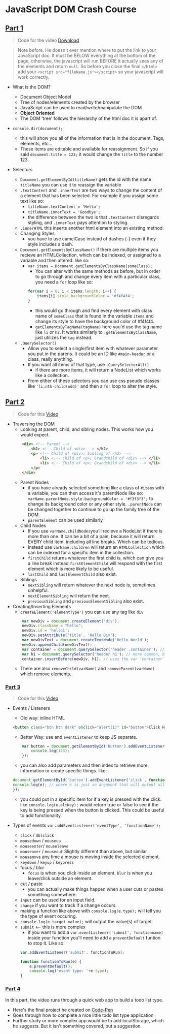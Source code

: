 # JavaScript DOM Crash Course

## [Part 1](https://www.youtube.com/watch?v=0ik6X4DJKCc&list=PLillGF-RfqbYE6Ik_EuXA2iZFcE082B3s)

> Code for the video [Download](https://www.youtube.com/redirect?q=http%3A%2F%2Fwww.traversymedia.com%2Fdownloads%2Fdomcrashcourse1.zip&redir_token=C1hY8c7caGA0J903SClpt5YZstR8MTU0MzM2ODAwNEAxNTQzMjgxNjA0&event=video_description&v=0ik6X4DJKCc)

> Note before. He doesn't ever mention where to put the link to your JavaScript doc. It must be BELOW everything at the bottom of the page, otherwise, the javascript will run BEFORE it actually sees any of the elements and return ```null```. So before you close the final ```</html>``` add your ```<script src="fileName.js"></script>``` so your javascript will work correctly.

- What is the DOM?
    - Document Object Model
    - Tree of nodes/elements created by the browser
    - JavaScript can be used to read/write/manipulate the DOM
    - **Object Oriented**
    - The DOM 'tree' follows the hierarchy of the html doc it is apart of.

- ```console.dir(document);```
    - this will show you all of the information that is in the document. Tags, elements, etc...
    - These items are editable and available for reassignment. So if you said ```document.title = 123;``` it would change the ```title``` to the number 123.
    
- Selectors
    - ```Document.getElementById(titleName)``` gets the id with the name ```titleName``` you can use it to reassign the variable
    - ```.textContent``` and ```.innerText``` are two ways to change the content of a element that has been selected. For example if you assign some text like so:
        - ```titleName.textContent = 'Hello';```  
        - ```titleName.innerText = 'Goodbye';```
        - the difference between the two is that ```.textContent``` disregards styling, and ```.innerText``` pays attention to styling.
    - ```.innerHTML``` this inserts another html element into an existing method.
    - Changing Styles
        - you have to use camelCase instead of dashes (-) even if they style includes a dash.
    - ```Document.getElementsByClassName()``` if there are multiple items you recieve an HTMLCollection, which can be indexed, or assigned to a variable and then altered. like so:
        - ```var items = Document.getElementsByClassName(someClass);```
            - You can alter with the same methods as before, but in order to go through and change every item with a particular class, you need a ```for``` loop like so:
            ``` js
            for(var i = 0; i < items.length; i++) {
                items[i].style.backgroundColor = '#f4f4f4';
            }
            ```
            - this would go through and find every element with class name of ```someClass``` that is found in the variable ```items``` and change its style to have the background color of #f4f4f4.
            - ```getElementsByTagName(tagName)``` here you'd use the tag name like ```li``` or ```h2```. It works similarly to ```.getElementsByClassName```, just utilizes the ```tag``` instead.
    - ```.QuerySelector()```
        - Allow you to select a single/first item with whatever parameter you put in the parens. It could be an ID like ```#main-header``` or a class, really anything.
        - If you want all items of that type, use ```.QuerySelectorAll()```
            - if there are more items, it will return a NodeList which works like a collection.
        - From either of these selectors you can use css pseudo classes like ```'li:nth-child(odd)'``` and then a ```for``` loop to alter the style. 

## [Part 2](https://www.youtube.com/watch?v=mPd2aJXCZ2g&index=2&list=PLillGF-RfqbYE6Ik_EuXA2iZFcE082B3s)

> Code for this [Video](https://www.youtube.com/redirect?event=video_description&v=mPd2aJXCZ2g&q=http%3A%2F%2Fwww.traversymedia.com%2Fdownloads%2Fdomcrashcourse2.zip&redir_token=5GMUfgEhgBpl1c7DnK4435FiN6h8MTU0MzQyMDg0NUAxNTQzMzM0NDQ1)

- Traversing the DOM
    - Looking at parent, child, and sibling nodes. This works how you would expect.
    ``` html
        <div> <!-- Parent -->
            <h2> <!-- Child of <div> --> </h2>
            <p> <!-- Child of <div>; Sibling of <h2> -->
                <li> <!-- Child of <p>; Grandchild of <div> --> </li>
                <li> <!-- Child of <p>; Grandchild of <div> --> </li>
            </p>
        </div>
    ```
    - Parent Nodes
        - if you have already selected something like a class of ```#items``` with a variable, you can then access it's parentNode like so: ```varName.parentNode.style.backgroundColor = '#f3f3f3';``` to change its background color or any other style. ```.parentNode``` can be changed together to continue to go up the family tree of the DOM.
        - ```parentElement``` can be used similarly
    - Child Nodes
        - If you use ```varName.childNodes```you'll recieve a NodeList if there is more than one. It can be a bit of a pain, because it will return EVERY child item, including all line breaks. Which can be tedious. 
        - Instead use ```varName.children``` will return an ```HTMLCollection``` which can be indexed for a specific item in the collection. 
        - ```firstChild``` returns whatever the first child is, which can give you a line break instead ```firstElementChild``` will respond with the first element which is more likely to be useful.
        - ```lastChild``` and ```lastElementChild``` also exist.
    - Siblings
        - ```nextSibling``` will return whatever the next node is, sometimes unhelpful. 
        - ```nextElementSibling``` will return the next. 
        - ```previousSibling``` and ```previousElementSibling``` also exist.
- Creating/Inserting Elements
    - ```createElement('elementType')``` you can use any tag like ```div```
    ``` js
        var newDiv = document.createElement('div');
        newDiv.className = "hello";
        newDiv.id = 'hello1';
        newDiv.setAttribute('title', 'Hello Div');
        var newDivText = document.createTextNode('Hello World');
        newDiv.appendChild(newDivText);
        var container = document.querySelector('header .container'); // these are just classes in the example html
        var h1 = document.querySelector('header h1'); // more common, but these exist in the html doc in the example
        container.insertBefore(newDiv, h1); // uses the var 'container' and the method 'insertBefore()' which takes 2 params to insert the new div, with the var h1.
    ```
    - There are also ```removeChild(varName)``` and ```removeParent(varName)``` which remove elements.
### [Part 3](https://www.youtube.com/watch?v=wK2cBMcDTss&list=PLillGF-RfqbYE6Ik_EuXA2iZFcE082B3s&index=3)
> Code for this [Video](https://www.youtube.com/redirect?redir_token=WWyqJgFlo5eAajTvh8FewRCzao98MTU0MzQyMjg2N0AxNTQzMzM2NDY3&q=http%3A%2F%2Fwww.traversymedia.com%2Fdownloads%2Fdomcrashcourse3.zip&event=video_description&v=wK2cBMcDTss)

- Events / Listeners
    - Old way: inline HTML
    ``` html
    <button class="btn btn dark" onclick="alert(1)" id="button">Click Here</button>
    ```
    - Better Way: use and ```eventListener``` to keep JS separate. 
    ``` js
        var button = document.getElementById('button').addEventListener('click', function(){
            console.log(123);
        });
    ```
    - you can also add parameters and then index to retrieve more information or create specific things. like:
    ``` js
    document.getElementById('button').addEventListener('click', function(e){
    console.log(e); // where e is just an argument that will output all the things associated with the click event.
    });
    ```    
    - you could put in a specific item for if a key is pressed with the click. like ```console.log(e.altKey);``` would return true or false to see if the key is being pressed when the button is clicked. This could be useful to add functionality.

- Types of events ```var.addEventListener('eventType', 'functionName');```
    - ```click``` / ```dblclick```
    - ```mousedown``` / ```mouseup```
    - ```mouseenter```/ ```mouseleave```
    - ```mouseover``` / ```mouseout``` Slightly different than above, but similar
    - ```mousemove``` any time a mouse is moving inside the selected element.
    - ```keydown``` / ```keyup``` / ```keypress```
    - focus / blur
        - ```focus``` is when you click inside an element. ```blur``` is when you leave/click outside an element.
    - cut / paste
        - you can actually make things happen when a user cuts or pastes something somewhere.
    - ```input``` can be used for an input field.
    - ```change``` if you want to track if a change occurs.
    -  making a function like above with ```console.log(e.type);``` will tell you the type of event occuring.
    - ```console.log(e.target.value);``` will output the value(s) of target.
    - ```submit``` <-- this is more complex
        - if you want to add a ```var.eventListener('submit', functionname)``` inside your function you'll need to add a ```preventDefault``` funtion to stop it. Like so:
        ``` js
        var.addEventListener('submit', functionToRun);

        function functionToRun(e) {
            e.preventDefault();
            console.log('event type: '+e.type);
        }

### [Part 4](https://www.youtube.com/watch?v=i37KVt_IcXw&index=4&list=PLillGF-RfqbYE6Ik_EuXA2iZFcE082B3s)
In this part, the video runs through a quick web app to build a todo list type.

- Here's the final project he created on [Code-Pen](https://codepen.io/bradtraversy/pen/Bwapow)
- Goes through how to complete a nice little todo list type application
- Further study or more complex app would be to add localStorage, which he suggests. But it isn't something covered, but a suggestion.